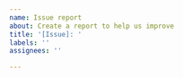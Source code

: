```yaml
---
name: Issue report
about: Create a report to help us improve
title: '[Issue]: '
labels: ''
assignees: ''

---
```


<!-- When reporting an issue always attach the device diagnostics (see Settings/Device&Services/Daikin Residential Controller for Altherma/Download diagnostics). Remove all tokens and passwords from the device diagnostics before attaching it to this issue. When you have an issue about missing or incorrect data compared to the Onecta app please attach also some screenshots of the Onecta app. -->

